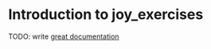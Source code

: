 # Introduction to joy_exercises

TODO: write [great documentation](http://jacobian.org/writing/great-documentation/what-to-write/)

